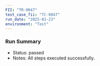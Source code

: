 ```yaml
---
FII: "TR-0047"
test_case_fii: "TC-0047"
run_date: "2025-01-23"
environment: "Test"
---
```


### Run Summary
- Status: passed
- Notes: All steps executed successfully.